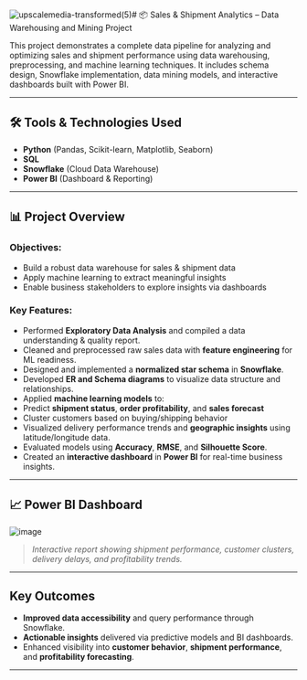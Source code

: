 ![upscalemedia-transformed(5)](https://github.com/user-attachments/assets/5a17b80f-629c-438d-b7ed-c801fd024434)# 📦 Sales & Shipment Analytics – Data Warehousing and Mining Project

This project demonstrates a complete data pipeline for analyzing and optimizing sales and shipment performance using data warehousing, preprocessing, and machine learning techniques. It includes schema design, Snowflake implementation, data mining models, and interactive dashboards built with Power BI.

---

## 🛠️ Tools & Technologies Used

- **Python** (Pandas, Scikit-learn, Matplotlib, Seaborn)
- **SQL**
- **Snowflake** (Cloud Data Warehouse)
- **Power BI** (Dashboard & Reporting)

---

## 📊 Project Overview

###  Objectives:
- Build a robust data warehouse for sales & shipment data
- Apply machine learning to extract meaningful insights
- Enable business stakeholders to explore insights via dashboards

###  Key Features:

-  Performed **Exploratory Data Analysis** and compiled a data understanding & quality report.
-  Cleaned and preprocessed raw sales data with **feature engineering** for ML readiness.
-  Designed and implemented a **normalized star schema** in **Snowflake**.
-  Developed **ER and Schema diagrams** to visualize data structure and relationships.
-  Applied **machine learning models** to:
  - Predict **shipment status**, **order profitability**, and **sales forecast**
  - Cluster customers based on buying/shipping behavior
-  Visualized delivery performance trends and **geographic insights** using latitude/longitude data.
-  Evaluated models using **Accuracy**, **RMSE**, and **Silhouette Score**.
-  Created an **interactive dashboard** in **Power BI** for real-time business insights.

---

## 📈 Power BI Dashboard

![image](https://github.com/user-attachments/assets/691c5f5a-0720-4128-bc2e-62022469c19a)

> *Interactive report showing shipment performance, customer clusters, delivery delays, and profitability trends.*

---

## Key Outcomes

-  **Improved data accessibility** and query performance through Snowflake.
-  **Actionable insights** delivered via predictive models and BI dashboards.
-  Enhanced visibility into **customer behavior**, **shipment performance**, and **profitability forecasting**.

---


